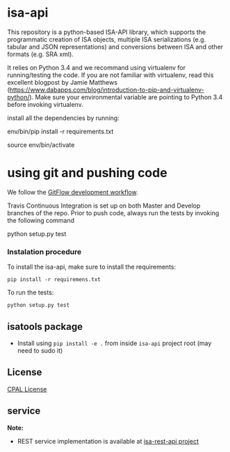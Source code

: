 # isa-api

This repository is a python-based ISA-API library, which supports the programmatic creation of ISA objects, multiple ISA serializations (e.g. tabular and JSON representations) and conversions between ISA and other formats (e.g. SRA xml).



It relies on Python 3.4 and we recommand using virtualenv for running/testing the code.
If you are not familiar with virtualenv, read this excellent blogpost by Jamie Matthews (https://www.dabapps.com/blog/introduction-to-pip-and-virtualenv-python/). Make sure your environmental variable are pointing to Python 3.4 before invoking virtualenv.

install all the dependencies by running:

env/bin/pip install -r requirements.txt

source env/bin/activate


# using git and pushing code

 We follow the [GitFlow development workflow](https://www.atlassian.com/git/tutorials/comparing-workflows/gitflow-workflow).

Travis Continuous Integration is set up on both Master and Develop branches of the repo. Prior to push code, always run the tests by invoking the following command

python setup.py test


### Instalation procedure

To install the isa-api, make sure to install the requirements:

`pip install -r requiremens.txt`

To run the tests:

`python setup.py test`

## isatools package

* Install using `pip install -e .` from inside `isa-api` project root (may need to sudo it)

## License

[CPAL License](https://raw.githubusercontent.com/ISA-tools/isa-api/master/LICENSE.txt)

## service

**Note:**

* REST service implementation is available at [isa-rest-api project](https://github.com/ISA-tools/isa-rest-api)
